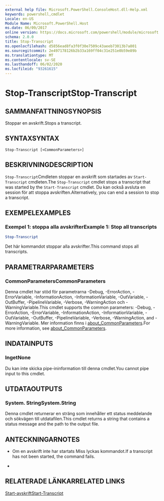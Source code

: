 ```yaml
---
external help file: Microsoft.PowerShell.ConsoleHost.dll-Help.xml
keywords: powershell,cmdlet
Locale: en-US
Module Name: Microsoft.PowerShell.Host
ms.date: 06/09/2017
online version: https://docs.microsoft.com/powershell/module/microsoft.powershell.host/stop-transcript?view=powershell-7&WT.mc_id=ps-gethelp
schema: 2.0.0
title: Stop-Transcript
ms.openlocfilehash: d5856ead8fa3f0f30e7509c43aeeb73013b7a801
ms.sourcegitcommit: 2e497178126b2b33a169ff04c31e251e0b59e89b
ms.translationtype: MT
ms.contentlocale: sv-SE
ms.lasthandoff: 06/02/2020
ms.locfileid: "93261615"
---
```

# <span data-ttu-id="dd08c-103">Stop-Transcript</span><span class="sxs-lookup"><span data-stu-id="dd08c-103">Stop-Transcript</span></span>

## <span data-ttu-id="dd08c-104">SAMMANFATTNING</span><span class="sxs-lookup"><span data-stu-id="dd08c-104">SYNOPSIS</span></span>
<span data-ttu-id="dd08c-105">Stoppar en avskrift.</span><span class="sxs-lookup"><span data-stu-id="dd08c-105">Stops a transcript.</span></span>

## <span data-ttu-id="dd08c-106">SYNTAX</span><span class="sxs-lookup"><span data-stu-id="dd08c-106">SYNTAX</span></span>

```
Stop-Transcript [<CommonParameters>]
```

## <span data-ttu-id="dd08c-107">BESKRIVNING</span><span class="sxs-lookup"><span data-stu-id="dd08c-107">DESCRIPTION</span></span>

<span data-ttu-id="dd08c-108">`Stop-Transcript`Cmdleten stoppar en avskrift som startades av `Start-Transcript` cmdleten.</span><span class="sxs-lookup"><span data-stu-id="dd08c-108">The `Stop-Transcript` cmdlet stops a transcript that was started by the `Start-Transcript` cmdlet.</span></span>
<span data-ttu-id="dd08c-109">Du kan också avsluta en session för att stoppa avskriften.</span><span class="sxs-lookup"><span data-stu-id="dd08c-109">Alternatively, you can end a session to stop a transcript.</span></span>

## <span data-ttu-id="dd08c-110">EXEMPEL</span><span class="sxs-lookup"><span data-stu-id="dd08c-110">EXAMPLES</span></span>

### <span data-ttu-id="dd08c-111">Exempel 1: stoppa alla avskrifter</span><span class="sxs-lookup"><span data-stu-id="dd08c-111">Example 1: Stop all transcripts</span></span>

```powershell
Stop-Transcript
```

<span data-ttu-id="dd08c-112">Det här kommandot stoppar alla avskrifter.</span><span class="sxs-lookup"><span data-stu-id="dd08c-112">This command stops all transcripts.</span></span>

## <span data-ttu-id="dd08c-113">PARAMETRAR</span><span class="sxs-lookup"><span data-stu-id="dd08c-113">PARAMETERS</span></span>

### <span data-ttu-id="dd08c-114">CommonParameters</span><span class="sxs-lookup"><span data-stu-id="dd08c-114">CommonParameters</span></span>

<span data-ttu-id="dd08c-115">Denna cmdlet har stöd för parametrarna -Debug, -ErrorAction, -ErrorVariable, -InformationAction, -InformationVariable, -OutVariable, -OutBuffer, -PipelineVariable, -Verbose, -WarningAction och -WarningVariable.</span><span class="sxs-lookup"><span data-stu-id="dd08c-115">This cmdlet supports the common parameters: -Debug, -ErrorAction, -ErrorVariable, -InformationAction, -InformationVariable, -OutVariable, -OutBuffer, -PipelineVariable, -Verbose, -WarningAction, and -WarningVariable.</span></span> <span data-ttu-id="dd08c-116">Mer information finns i [about_CommonParameters](https://go.microsoft.com/fwlink/?LinkID=113216).</span><span class="sxs-lookup"><span data-stu-id="dd08c-116">For more information, see [about_CommonParameters](https://go.microsoft.com/fwlink/?LinkID=113216).</span></span>

## <span data-ttu-id="dd08c-117">INDATA</span><span class="sxs-lookup"><span data-stu-id="dd08c-117">INPUTS</span></span>

### <span data-ttu-id="dd08c-118">Inget</span><span class="sxs-lookup"><span data-stu-id="dd08c-118">None</span></span>

<span data-ttu-id="dd08c-119">Du kan inte skicka pipe-ininformation till denna cmdlet.</span><span class="sxs-lookup"><span data-stu-id="dd08c-119">You cannot pipe input to this cmdlet.</span></span>

## <span data-ttu-id="dd08c-120">UTDATA</span><span class="sxs-lookup"><span data-stu-id="dd08c-120">OUTPUTS</span></span>

### <span data-ttu-id="dd08c-121">System. String</span><span class="sxs-lookup"><span data-stu-id="dd08c-121">System.String</span></span>

<span data-ttu-id="dd08c-122">Denna cmdlet returnerar en sträng som innehåller ett status meddelande och sökvägen till utdatafilen.</span><span class="sxs-lookup"><span data-stu-id="dd08c-122">This cmdlet returns a string that contains a status message and the path to the output file.</span></span>

## <span data-ttu-id="dd08c-123">ANTECKNINGAR</span><span class="sxs-lookup"><span data-stu-id="dd08c-123">NOTES</span></span>

* <span data-ttu-id="dd08c-124">Om en avskrift inte har startats Miss lyckas kommandot.</span><span class="sxs-lookup"><span data-stu-id="dd08c-124">If a transcript has not been started, the command fails.</span></span>

*

## <span data-ttu-id="dd08c-125">RELATERADE LÄNKAR</span><span class="sxs-lookup"><span data-stu-id="dd08c-125">RELATED LINKS</span></span>

[<span data-ttu-id="dd08c-126">Start-avskrift</span><span class="sxs-lookup"><span data-stu-id="dd08c-126">Start-Transcript</span></span>](Start-Transcript.md)
